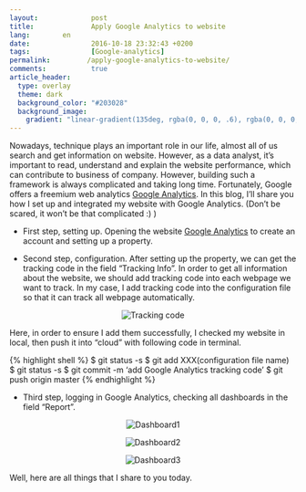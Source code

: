 ```yaml
---
layout:             post
title:              Apply Google Analytics to website
lang:        en
date:               2016-10-18 23:32:43 +0200
tags:               [Google-analytics]
permalink:         /apply-google-analytics-to-website/
comments:           true
article_header:
  type: overlay
  theme: dark
  background_color: "#203028"
  background_image:
    gradient: "linear-gradient(135deg, rgba(0, 0, 0, .6), rgba(0, 0, 0, .4))"
---
```


Nowadays, technique plays an important role in our life, almost all of us search
and get information on website. However, as a data analyst, it’s important to
read, understand and explain the website performance, which can contribute to
business of company. However, building such a framework is always complicated
and taking long time. Fortunately, Google offers a freemium web analytics
[Google Analytics][Google Analytics]. In this blog, I’ll share you how I
set up and integrated my website with Google Analytics. (Don’t be scared, it
won’t be that complicated :) )

- First step, setting up. Opening the website [Google Analytics][Google Analytics]
to create an account and setting up a property.

- Second step, configuration. After setting up the property, we can get the
tracking code in the field “Tracking Info”. In order to get all information
about the website, we should add tracking code into each webpage we want to
track. In my case, I add tracking code into the configuration file so that it
can track all webpage automatically.

<p align="center">
  <img alt="Tracking code" src="{{ site.baseurl }}/images/20161018-tracking-code.png"/>
</p>

Here, in order to ensure I add them successfully, I checked my website in local,
then push it into “cloud” with following code in terminal.

{% highlight shell %}
  $ git status -s
  $ git add XXX(configuration file name)
  $ git status -s
  $ git commit -m ‘add Google Analytics tracking code’
  $ git push origin master
{% endhighlight %}

- Third step, logging in Google Analytics, checking all dashboards in the field
“Report”.

<p align="center">
  <img alt="Dashboard1" src="{{ site.baseurl }}/images/20161018-dashboard1.png"/>
</p>

<p align="center">
  <img alt="Dashboard2" src="{{ site.baseurl }}/images/20161018-dashboard2.png"/>
</p>

<p align="center">
  <img alt="Dashboard3" src="{{ site.baseurl }}/images/20161018-dashboard3.png"/>
</p> 

Well, here are all things that I share to you today.

[Google Analytics]:https://www.google.com/analytics
